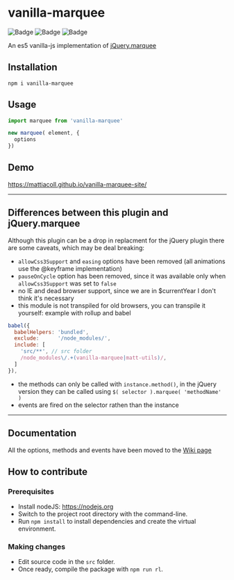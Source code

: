 # vanilla-marquee

![Badge](https://img.shields.io/github/license/mattiacoll/vanilla-marquee)
![Badge](https://img.shields.io/npm/dt/vanilla-marquee)
![Badge](https://img.shields.io/jsdelivr/npm/hm/vanilla-marquee)

An es5 vanilla-js implementation of [jQuery.marquee](https://github.com/aamirafridi/jQuery.Marquee/)

## Installation

```
npm i vanilla-marquee
```

## Usage

```javascript
import marquee from 'vanilla-marquee'

new marquee( element, {
  options
})
```

## Demo

https://mattiacoll.github.io/vanilla-marquee-site/

---

## Differences between this plugin and jQuery.marquee

Although this plugin can be a drop in replacment for the jQuery plugin there are some caveats, which may be deal breaking:
- `allowCss3Support` and `easing` options have been removed (all animations use the @keyframe implementation)
- `pauseOnCycle` option has been removed, since it was available only when `allowCss3Support` was set to `false`
- no IE and dead browser support, since we are in $currentYear I don't think it's necessary
- this module is not transpiled for old browsers, you can transpile it yourself:
example with rollup and babel
```javascript
babel({
  babelHelpers: 'bundled',
  exclude:      '/node_modules/',
  include: [
    'src/**', // src folder
    /node_modules\/.+(vanilla-marquee|matt-utils)/,
  ]
}),
```
- the methods can only be called with `instance.method()`, in the jQuery version they can be called using `$( selector ).marquee( 'methodName' )`
- events are fired on the selector rathen than the instance

---

## Documentation

All the options, methods and events have been moved to the [Wiki page](https://github.com/mattiacoll/vanilla-marquee/wiki/Documentation)

## How to contribute

### Prerequisites

* Install nodeJS: https://nodejs.org
* Switch to the project root directory with the command-line.
* Run ```npm install``` to install dependencies and create the virtual environment.

### Making changes

* Edit source code in the `src` folder.
* Once ready, compile the package with `npm run rl`.

